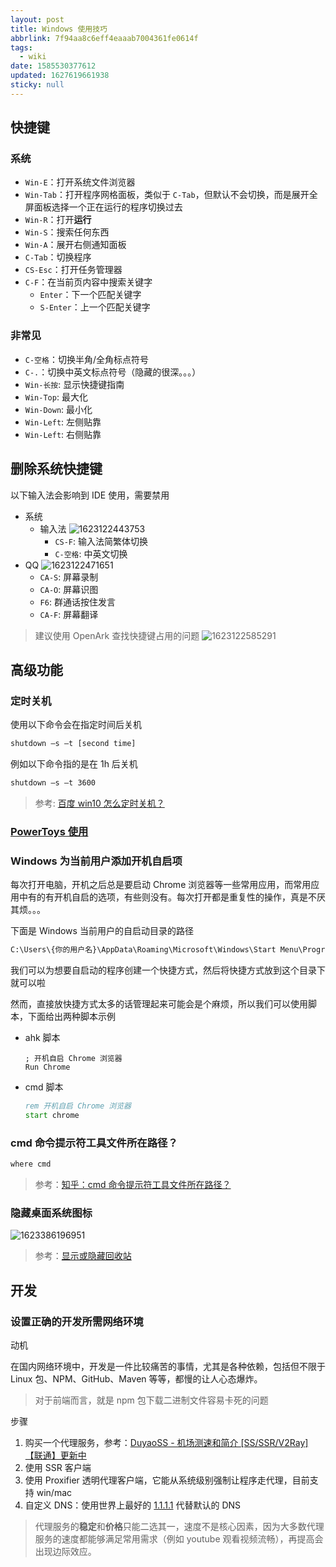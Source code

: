 ```yaml
---
layout: post
title: Windows 使用技巧
abbrlink: 7f94aa8c6eff4eaaab7004361fe0614f
tags:
  - wiki
date: 1585530377612
updated: 1627619661938
sticky: null
---
```


## 快捷键

### 系统

- `Win-E`：打开系统文件浏览器
- `Win-Tab`：打开程序网格面板，类似于 `C-Tab`，但默认不会切换，而是展开全屏面板选择一个正在运行的程序切换过去
- `Win-R`：打开**运行**
- `Win-S`：搜索任何东西
- `Win-A`：展开右侧通知面板
- `C-Tab`：切换程序
- `CS-Esc`：打开任务管理器
- `C-F`：在当前页内容中搜索关键字
  - `Enter`：下一个匹配关键字
  - `S-Enter`：上一个匹配关键字

### 非常见

- `C-空格`：切换半角/全角标点符号
- `C-.`：切换中英文标点符号（隐藏的很深。。。）
- `Win-长按`: 显示快捷键指南
- `Win-Top`: 最大化
- `Win-Down`: 最小化
- `Win-Left`: 左侧贴靠
- `Win-Left`: 右侧贴靠

## 删除系统快捷键

以下输入法会影响到 IDE 使用，需要禁用

- 系统
  - 输入法 ![1623122443753](/resource/4b6cacb250374c37a3ba48f202c26de0.png)
    - `CS-F`: 输入法简繁体切换
    - `C-空格`: 中英文切换
- QQ ![1623122471651](/resource/f80aec5f992142258ea21003e4b36729.png)
  - `CA-S`: 屏幕录制
  - `CA-O`: 屏幕识图
  - `F6`: 群通话按住发言
  - `CA-F`: 屏幕翻译

> 建议使用 OpenArk 查找快捷键占用的问题 ![1623122585291](/resource/d9df37c041034ad3b3feaaf32a8cd67e.png)

## 高级功能

### 定时关机

使用以下命令会在指定时间后关机

```sh
shutdown –s –t [second time]
```

例如以下命令指的是在 1h 后关机

```sh
shutdown –s –t 3600
```

> 参考: [百度 win10 怎么定时关机？](https://jingyan.baidu.com/article/93f9803f06bb90e0e46f55ec.html)

### [PowerToys 使用](/p/9ffd18234dcb40f6a1f88fd3654c463b)

### Windows 为当前用户添加开机自启项

每次打开电脑，开机之后总是要启动 Chrome 浏览器等一些常用应用，而常用应用中有的有开机自启的选项，有些则没有。每次打开都是重复性的操作，真是不厌其烦。。。

下面是 Windows 当前用户的自启动目录的路径

```cmd
C:\Users\{你的用户名}\AppData\Roaming\Microsoft\Windows\Start Menu\Programs\Startup
```

我们可以为想要自启动的程序创建一个快捷方式，然后将快捷方式放到这个目录下就可以啦

然而，直接放快捷方式太多的话管理起来可能会是个麻烦，所以我们可以使用脚本，下面给出两种脚本示例

- ahk 脚本

  ```ahk
  ; 开机自启 Chrome 浏览器
  Run Chrome
  ```

- cmd 脚本

  ```cmd
  rem 开机自启 Chrome 浏览器
  start chrome
  ```

### cmd 命令提示符工具文件所在路径？

```sh
where cmd
```

> 参考：[知乎：cmd 命令提示符工具文件所在路径？](https://www.zhihu.com/question/49124998)

### 隐藏桌面系统图标

![1623386196951](/resource/30d25e553fed4f06b250d4670b32d04f.png)

> 参考：[显示或隐藏回收站](https://support.microsoft.com/zh-cn/windows/%E6%98%BE%E7%A4%BA%E6%88%96%E9%9A%90%E8%97%8F%E5%9B%9E%E6%94%B6%E7%AB%99-0d4d40aa-be23-91ec-96ab-338818d5e5fb)

## 开发

### 设置正确的开发所需网络环境

动机

在国内网络环境中，开发是一件比较痛苦的事情，尤其是各种依赖，包括但不限于 Linux 包、NPM、GitHub、Maven 等等，都慢的让人心态爆炸。

> 对于前端而言，就是 npm 包下载二进制文件容易卡死的问题

步骤

1.  购买一个代理服务，参考：[DuyaoSS - 机场测速和简介 \[SS/SSR/V2Ray\] 【联通】更新中](https://www.duyaoss.com/archives/3/)
1.  使用 SSR 客户端
1.  使用 Proxifier 透明代理客户端，它能从系统级别强制让程序走代理，目前支持 win/mac
1.  自定义 DNS：使用世界上最好的 [1.1.1.1](https://1.1.1.1/) 代替默认的 DNS

> 代理服务的**稳定**和**价格**只能二选其一，速度不是核心因素，因为大多数代理服务的速度都能够满足常用需求（例如 youtube 观看视频流畅），再提高会出现边际效应。
